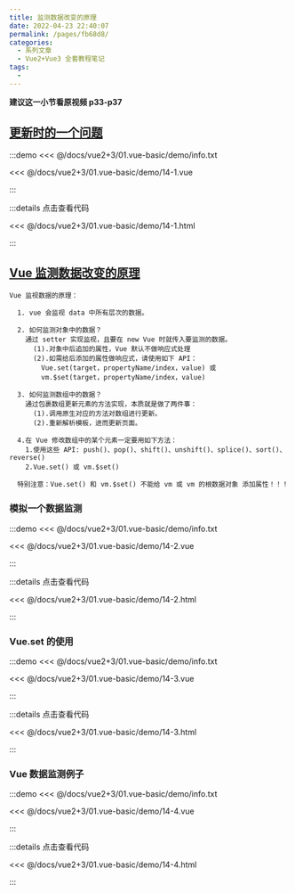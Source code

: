```yaml
---
title: 监测数据改变的原理
date: 2022-04-23 22:40:07
permalink: /pages/fb68d8/
categories:
  - 系列文章
  - Vue2+Vue3 全套教程笔记
tags:
  -
---
```


**建议这一小节看原视频 p33-p37**

## [更新时的一个问题](https://www.bilibili.com/video/BV1Zy4y1K7SH?p=33)

:::demo <<< @/docs/vue2+3/01.vue-basic/demo/info.txt

<<< @/docs/vue2+3/01.vue-basic/demo/14-1.vue

:::

:::details 点击查看代码

<<< @/docs/vue2+3/01.vue-basic/demo/14-1.html

:::

## [Vue 监测数据改变的原理](https://www.bilibili.com/video/BV1Zy4y1K7SH?p=34)

```
Vue 监视数据的原理：

  1. vue 会监视 data 中所有层次的数据。

  2. 如何监测对象中的数据？
    通过 setter 实现监视，且要在 new Vue 时就传入要监测的数据。
      (1).对象中后追加的属性，Vue 默认不做响应式处理
      (2).如需给后添加的属性做响应式，请使用如下 API：
        Vue.set(target，propertyName/index，value) 或
        vm.$set(target，propertyName/index，value)

  3. 如何监测数组中的数据？
    通过包裹数组更新元素的方法实现，本质就是做了两件事：
      (1).调用原生对应的方法对数组进行更新。
      (2).重新解析模板，进而更新页面。

  4.在 Vue 修改数组中的某个元素一定要用如下方法：
    1.使用这些 API: push()、pop()、shift()、unshift()、splice()、sort()、reverse()
    2.Vue.set() 或 vm.$set()

  特别注意：Vue.set() 和 vm.$set() 不能给 vm 或 vm 的根数据对象 添加属性！！！
```

### 模拟一个数据监测

:::demo <<< @/docs/vue2+3/01.vue-basic/demo/info.txt

<<< @/docs/vue2+3/01.vue-basic/demo/14-2.vue

:::

:::details 点击查看代码

<<< @/docs/vue2+3/01.vue-basic/demo/14-2.html

:::

### Vue.set 的使用

:::demo <<< @/docs/vue2+3/01.vue-basic/demo/info.txt

<<< @/docs/vue2+3/01.vue-basic/demo/14-3.vue

:::

:::details 点击查看代码

<<< @/docs/vue2+3/01.vue-basic/demo/14-3.html

:::

### Vue 数据监测例子

:::demo <<< @/docs/vue2+3/01.vue-basic/demo/info.txt

<<< @/docs/vue2+3/01.vue-basic/demo/14-4.vue

:::

:::details 点击查看代码

<<< @/docs/vue2+3/01.vue-basic/demo/14-4.html

:::

